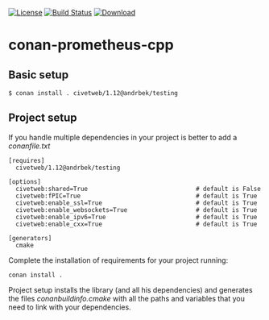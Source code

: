 [![License](https://img.shields.io/badge/license-MIT-blue.svg)](https://opensource.org/licenses/MIT)
[![Build Status](https://github.com//AndreyAndreevich/conan-civetweb/workflows/CI/badge.svg)](https://github.com//AndreyAndreevich/conan-civetweb/actions)
[![Download](https://api.bintray.com/packages/andrbek/conan/civetweb%3Aandrbek/images/download.svg)](https://bintray.com/andrbek/conan/civetweb%3Aandrbek/_latestVersion)

# conan-prometheus-cpp

## Basic setup

    $ conan install . civetweb/1.12@andrbek/testing
    
## Project setup

If you handle multiple dependencies in your project is better to add a *conanfile.txt*
    
    [requires]
      civetweb/1.12@andrbek/testing

    [options]
      civetweb:shared=True                              # default is False
      civetweb:fPIC=True                                # default is True
      civetweb:enable_ssl=True                          # default is True
      civetweb:enable_websockets=True                   # default is True
      civetweb:enable_ipv6=True                         # default is True
      civetweb:enable_cxx=True                          # default is True

    [generators]
      cmake

Complete the installation of requirements for your project running:

    conan install .

Project setup installs the library (and all his dependencies) and generates the files *conanbuildinfo.cmake* with all the 
paths and variables that you need to link with your dependencies.

